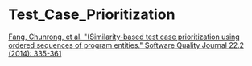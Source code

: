 # Test_Case_Prioritization


[Fang, Chunrong, et al. "(Similarity-based test case prioritization using
ordered sequences of program entities." Software Quality Journal 22.2 (2014): 335-361](http://citeseerx.ist.psu.edu/viewdoc/download?doi=10.1.1.479.2188&rep=rep1&type=pdf)
